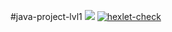 #java-project-lvl1
<a href="https://codeclimate.com/github/codeclimate/codeclimate/maintainability"><img src="https://api.codeclimate.com/v1/badges/a99a88d28ad37a79dbf6/maintainability" /></a>
[![hexlet-check](https://github.com/AlexandrKananadze/java-project-lvl1/actions/workflows/hexlet-check.yml/badge.svg)](https://github.com/AlexandrKananadze/java-project-lvl1/actions/workflows/hexlet-check.yml)
